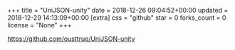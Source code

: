 +++
title = "UniJSON-unity"
date = 2018-12-26 09:04:52+00:00
updated = 2018-12-29 14:13:09+00:00
[extra]
css = "github"
star = 0
forks_count = 0
license = "None"
+++

<https://github.com/ousttrue/UniJSON-unity>

